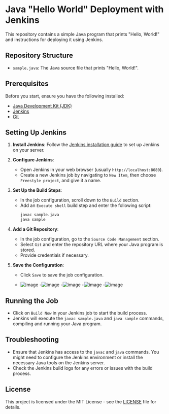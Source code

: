 # Java "Hello World" Deployment with Jenkins 

This repository contains a simple Java program that prints "Hello, World!" and instructions for deploying it using Jenkins.

## Repository Structure

- `sample.java`: The Java source file that prints "Hello, World!".

## Prerequisites

Before you start, ensure you have the following installed:

- [Java Development Kit (JDK)](https://www.oracle.com/java/technologies/javase-jdk11-downloads.html)
- [Jenkins](https://www.jenkins.io/download/)
- [Git](https://git-scm.com/book/en/v2/Getting-Started-Installing-Git)

## Setting Up Jenkins

1. **Install Jenkins**: Follow the [Jenkins installation guide](https://www.jenkins.io/doc/book/installing/) to set up Jenkins on your server.

2. **Configure Jenkins**:
   - Open Jenkins in your web browser (usually `http://localhost:8080`).
   - Create a new Jenkins job by navigating to `New Item`, then choose `Freestyle project`, and give it a name.

3. **Set Up the Build Steps**:
   - In the job configuration, scroll down to the `Build` section.
   - Add an `Execute shell` build step and enter the following script:
     ```sh
     javac sample.java
     java sample
     ```

4. **Add a Git Repository**:
   - In the job configuration, go to the `Source Code Management` section.
   - Select `Git` and enter the repository URL where your Java program is stored.
   - Provide credentials if necessary.

5. **Save the Configuration**:
   - Click `Save` to save the job configuration.
  
   - ![image](https://github.com/user-attachments/assets/7de35d74-f9b3-4dac-be30-200c73325795)
   -![image](https://github.com/user-attachments/assets/fa3a686e-08ec-4e4c-9bbf-cac4c71fb6f2)
   -![image](https://github.com/user-attachments/assets/7e1a8615-0575-40d9-96bd-62c92c313c3a)
   -![image](https://github.com/user-attachments/assets/bdcdfbbd-03fa-49c3-99cf-f60ee1861a71)
   -![image](https://github.com/user-attachments/assets/5978511f-9df7-45bd-9672-2f6ac21d62c6)






## Running the Job

- Click on `Build Now` in your Jenkins job to start the build process.
- Jenkins will execute the `javac sample.java` and `java sample` commands, compiling and running your Java program.

## Troubleshooting

- Ensure that Jenkins has access to the `javac` and `java` commands. You might need to configure the Jenkins environment or install the necessary Java tools on the Jenkins server.
- Check the Jenkins build logs for any errors or issues with the build process.

## License

This project is licensed under the MIT License - see the [LICENSE](LICENSE) file for details.


